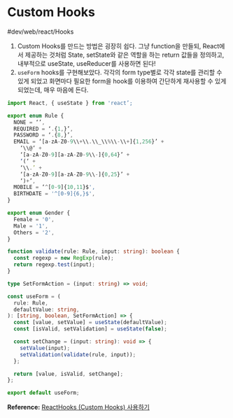 # Custom Hooks
#dev/web/react/Hooks

1. Custom Hooks를 만드는 방법은 굉장히 쉽다. 그냥 function을 만들되, React에서 제공하는 것처럼 State, setState와 같은 역할을 하는 return 값들을 정의하고, 내부적으로 useState, useReducer를 사용하면 된다!
2. `useForm` hooks를 구현해보았다. 각각의 form type별로 각각 state를 관리할 수 있게 되었고 화면마다 필요한 form을 hook를 이용하여 간단하게 재사용할 수 있게 되었는데, 매우 마음에 든다. 

```typescript
import React, { useState } from 'react’;

export enum Rule {
  NONE = ‘’,
  REQUIRED = ‘.{1,}’,
  PASSWORD = ‘.{8,}’,
  EMAIL = ‘[a-zA-Z0-9\\+\\.\\_\\%\\-\\+]{1,256}’ +
    ‘\\@‘ +
    ‘[a-zA-Z0-9][a-zA-Z0-9\\-]{0,64}’ +
    ‘(‘ +
    ‘\\.’ +
    ‘[a-zA-Z0-9][a-zA-Z0-9\\-]{0,25}’ +
    ‘)+’,
  MOBILE = ‘^[0-9]{10,11}$',
  BIRTHDATE = '^[0-9]{6,}$',
}

export enum Gender {
  Female = '0',
  Male = '1',
  Others = '2',
}

function validate(rule: Rule, input: string): boolean {
  const regexp = new RegExp(rule);
  return regexp.test(input);
}

type SetFormAction = (input: string) => void;

const useForm = (
  rule: Rule,
  defaultValue: string,
): [string, boolean, SetFormAction] => {
  const [value, setValue] = useState(defaultValue);
  const [isValid, setValidation] = useState(false);

  const setChange = (input: string): void => {
    setValue(input);
    setValidation(validate(rule, input));
  };

  return [value, isValid, setChange];
};

export default useForm;
```

**Reference:**
[ReactHooks (Custom Hooks) 사용하기](https://hoony-gunputer.tistory.com/209)












